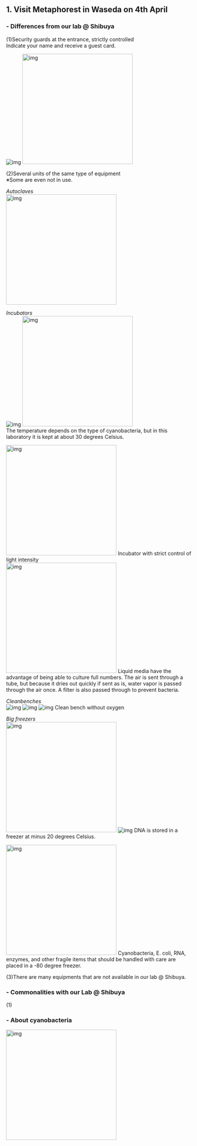 ##  1. Visit Metaphorest in Waseda on 4th April<br>

### - Differences from our lab @ Shibuya<br>
(1)Security guards at the entrance, strictly controlled<br>
  Indicate your name and receive a guest card.<br>

<img alt="img" src="images/IMG_3623.jpeg">
<img width="300" alt="img" src="images/IMG_3624.jpeg">

(2)Several units of the same type of equipment<br>
  ※Some are even not in use.<br>

*Autoclaves*<br>
<img width="300" alt="img" src="images/IMG_3633.jpeg"><br>

*Incubators*<br>
<img alt="img" src="images/IMG_3635.jpeg">
<img width="300" alt="img" src="images/IMG_3647.jpeg"><br>
The temperature depends on the type of cyanobacteria, but in this laboratory it is kept at about 30 degrees Celsius.<br>

<img width="300" alt="img" src="images/IMG_3663.jpeg">
Incubator with strict control of light intensity<br>

<img width="300" alt="img" src="images/IMG_3657.jpeg">
Liquid media have the advantage of being able to culture full numbers.
The air is sent through a tube, but because it dries out quickly if sent as is, water vapor is passed through the air once. A filter is also passed through to prevent bacteria.

*Cleanbenches*<br>
<img alt="img" src="images/IMG_3644.jpeg">
<img alt="img" src="images/IMG_3645.jpeg">
<img alt="img" src="images/IMG_3682.jpeg">
Clean bench without oxygen

*Big freezers*<br>
<img width="300" alt="img" src="images/IMG_3640.jpeg">
<img alt="img" src="images/IMG_3642.jpeg">
DNA is stored in a freezer at minus 20 degrees Celsius.

<img width="300" alt="img" src="images/IMG_3641.jpeg">
Cyanobacteria, E. coli, RNA, enzymes, and other fragile items that should be handled with care are placed in a -80 degree freezer.

(3)There are many equipments that are not available in our lab @ Shibuya.<br>





### - Commonalities with our Lab @ Shibuya<br>
(1)


### - About cyanobacteria<br>
<img width="300" alt="img" src="images/IMG_3667.jpeg">
